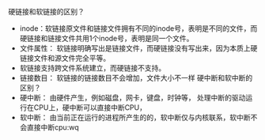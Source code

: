 硬链接和软链接的区别？
- inode：软链接原文件和链接文件拥有不同的inode号，表明是不同的文件，而硬链接和链接文件共用1个inode号，表明是同一个文件。
- 文件属性： 软链接明确写出是链接文件，而硬链接没有写出来，因为本质上硬链接文件和源文件完全平等。
- 软链接支持跨文件系统建立，而硬链接不支持。
- 链接数目： 软链接的链接数目不会增加，文件大小不一样
硬中断和软中断的区别？
- 硬中断： 由硬件产生，例如磁盘，网卡，键盘，时钟等， 处理中断的驱动运行在CPU上，硬中断可以直接中断CPU， 
- 软中断： 由当前正在运行的进程所产生的的，软中断仅与内核联系，软中断不会直接中断cpu:wq
